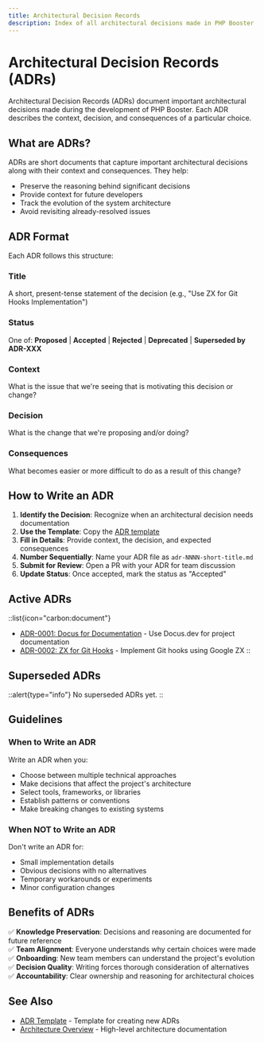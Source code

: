 ```yaml
---
title: Architectural Decision Records
description: Index of all architectural decisions made in PHP Booster
---
```


# Architectural Decision Records (ADRs)

Architectural Decision Records (ADRs) document important architectural decisions made during the development of PHP Booster. Each ADR describes the context, decision, and consequences of a particular choice.

## What are ADRs?

ADRs are short documents that capture important architectural decisions along with their context and consequences. They help:
- Preserve the reasoning behind significant decisions
- Provide context for future developers
- Track the evolution of the system architecture
- Avoid revisiting already-resolved issues

## ADR Format

Each ADR follows this structure:

### Title
A short, present-tense statement of the decision (e.g., "Use ZX for Git Hooks Implementation")

### Status
One of: **Proposed** | **Accepted** | **Rejected** | **Deprecated** | **Superseded by ADR-XXX**

### Context
What is the issue that we're seeing that is motivating this decision or change?

### Decision
What is the change that we're proposing and/or doing?

### Consequences
What becomes easier or more difficult to do as a result of this change?

## How to Write an ADR

1. **Identify the Decision**: Recognize when an architectural decision needs documentation
2. **Use the Template**: Copy the [ADR template](/architecture/adr/template)
3. **Fill in Details**: Provide context, the decision, and expected consequences
4. **Number Sequentially**: Name your ADR file as `adr-NNNN-short-title.md`
5. **Submit for Review**: Open a PR with your ADR for team discussion
6. **Update Status**: Once accepted, mark the status as "Accepted"

## Active ADRs

::list{icon="carbon:document"}
- [ADR-0001: Docus for Documentation](/architecture/adr/adr-0001-docus-documentation) - Use Docus.dev for project documentation
- [ADR-0002: ZX for Git Hooks](/architecture/adr/adr-0002-zx-git-hooks) - Implement Git hooks using Google ZX
::

## Superseded ADRs

::alert{type="info"}
No superseded ADRs yet.
::

## Guidelines

### When to Write an ADR

Write an ADR when you:
- Choose between multiple technical approaches
- Make decisions that affect the project's architecture
- Select tools, frameworks, or libraries
- Establish patterns or conventions
- Make breaking changes to existing systems

### When NOT to Write an ADR

Don't write an ADR for:
- Small implementation details
- Obvious decisions with no alternatives
- Temporary workarounds or experiments
- Minor configuration changes

## Benefits of ADRs

✅ **Knowledge Preservation**: Decisions and reasoning are documented for future reference  
✅ **Team Alignment**: Everyone understands why certain choices were made  
✅ **Onboarding**: New team members can understand the project's evolution  
✅ **Decision Quality**: Writing forces thorough consideration of alternatives  
✅ **Accountability**: Clear ownership and reasoning for architectural choices

## See Also

- [ADR Template](/architecture/adr/template) - Template for creating new ADRs
- [Architecture Overview](/architecture/overview) - High-level architecture documentation
